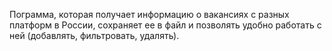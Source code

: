 Пограмма, которая получает информацию о вакансиях с разных платформ в России, сохраняет ее в файл и позволять удобно работать с ней (добавлять, фильтровать, удалять).
